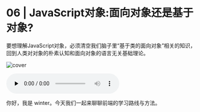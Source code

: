 # 06 | JavaScript对象:面向对象还是基于对象?

要想理解JavaScript对象，必须清空我们脑子里“基于类的面向对象”相关的知识，回到人类对对象的朴素认知和面向对象的语言无关基础理论。

![cover](https://static001.geekbang.org/resource/image/1d/6b/1d57a4fde1c266da2e6a8e90808f5b6b.jpg)

<audio id="audio" controls="" preload="none">
    <source id="mp3" src="/mp3/06.mp3">
</audio>

你好，我是 winter。今天我们一起来聊聊前端的学习路线与方法。